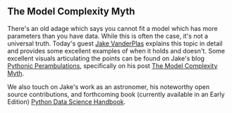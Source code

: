 ## The Model Complexity Myth

There's an old adage which says you cannot fit a model which has more parameters than you have data.  While this is often the case, it's not a universal truth.  Today's guest <a href="http://www.astro.washington.edu/users/vanderplas/">Jake VanderPlas</a> explains this topic in detail and provides some excellent examples of when it holds and doesn't.  Some excellent visuals articulating the points can be found on Jake's blog <a href="https://jakevdp.github.io/">Pythonic Perambulations</a>, specifically on his post <a href="https://jakevdp.github.io/blog/2015/07/06/model-complexity-myth/">The Model Complexity Myth</a>.

We also touch on Jake's work as an astronomer, his noteworthy open source contributions, and forthcoming book (currently available in an Early Edition) <a href="http://shop.oreilly.com/product/0636920034919.do">Python Data Science Handbook</a>.
